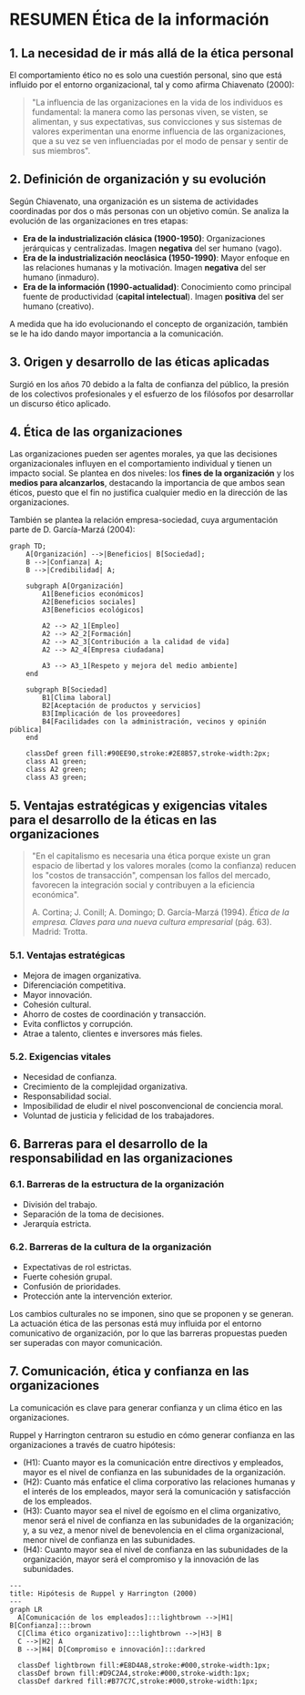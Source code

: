 # RESUMEN Ética de la información

## 1. La necesidad de ir más allá de la ética personal

El comportamiento ético no es solo una cuestión personal, sino que está influido por el entorno organizacional, tal y como afirma Chiavenato (2000):

>"La influencia de las organizaciones en la vida de los individuos es fundamental: la manera como las personas viven, se visten, se alimentan, y sus expectativas, sus convicciones y sus sistemas de valores experimentan una enorme influencia de las organizaciones, que a su vez se ven influenciadas por el modo de pensar y sentir de sus miembros".

## 2. Definición de organización y su evolución

Según Chiavenato, una organización es un sistema de actividades coordinadas por dos o más personas con un objetivo común. Se analiza la evolución de las organizaciones en tres etapas:

- **Era de la industrialización clásica (1900-1950)**: Organizaciones jerárquicas y centralizadas. Imagen **negativa** del ser humano (vago).
- **Era de la industrialización neoclásica (1950-1990)**: Mayor enfoque en las relaciones humanas y la motivación. Imagen **negativa** del ser humano (inmaduro).
- **Era de la información (1990-actualidad)**: Conocimiento como principal fuente de productividad (**capital intelectual**). Imagen **positiva** del ser humano (creativo).

A medida que ha ido evolucionando el concepto de organización, también se le ha ido dando mayor importancia a la comunicación.

## 3. Origen y desarrollo de las éticas aplicadas

Surgió en los años 70 debido a la falta de confianza del público, la presión de los colectivos profesionales y el esfuerzo de los filósofos por desarrollar un discurso ético aplicado.

## 4. Ética de las organizaciones

Las organizaciones pueden ser agentes morales, ya que las decisiones organizacionales influyen en el comportamiento individual y tienen un impacto social. Se plantea en dos niveles: los **fines de la organización** y los **medios para alcanzarlos**, destacando la importancia de que ambos sean éticos, puesto que el fin no justifica cualquier medio en la dirección de las organizaciones.

También se plantea la relación empresa-sociedad, cuya argumentación parte de D. García-Marzá (2004):

```mermaid
graph TD;
    A[Organización] -->|Beneficios| B[Sociedad];
    B -->|Confianza| A;
    B -->|Credibilidad| A;

    subgraph A[Organización]
        A1[Beneficios económicos]
        A2[Beneficios sociales]
        A3[Beneficios ecológicos]

        A2 --> A2_1[Empleo]
        A2 --> A2_2[Formación]
        A2 --> A2_3[Contribución a la calidad de vida]
        A2 --> A2_4[Empresa ciudadana]

        A3 --> A3_1[Respeto y mejora del medio ambiente]
    end

    subgraph B[Sociedad]
        B1[Clima laboral]
        B2[Aceptación de productos y servicios]
        B3[Implicación de los proveedores]
        B4[Facilidades con la administración, vecinos y opinión pública]
    end

    classDef green fill:#90EE90,stroke:#2E8B57,stroke-width:2px;
    class A1 green;
    class A2 green;
    class A3 green;
```

## 5. Ventajas estratégicas y exigencias vitales para el desarrollo de la éticas en las organizaciones

>"En el capitalismo es necesaria una ética porque existe un gran espacio de libertad y los valores morales (como la confianza) reducen los "costos de transacción", compensan los fallos del mercado, favorecen la integración social y contribuyen a la eficiencia económica".
>
>A. Cortina; J. Conill; A. Domingo; D. García-Marzá (1994). _Ética de la empresa. Claves para una nueva cultura empresarial_ (pág. 63). Madrid: Trotta.

### 5.1. Ventajas estratégicas

- Mejora de imagen organizativa.
- Diferenciación competitiva.
- Mayor innovación.
- Cohesión cultural.
- Ahorro de costes de coordinación y transacción.
- Evita conflictos y corrupción.
- Atrae a talento, clientes e inversores más fieles.

### 5.2. Exigencias vitales

- Necesidad de confianza.
- Crecimiento de la complejidad organizativa.
- Responsabilidad social.
- Imposibilidad de eludir el nivel posconvencional de conciencia moral.
- Voluntad de justicia y felicidad de los trabajadores.

## 6. Barreras para el desarrollo de la responsabilidad en las organizaciones

### 6.1. Barreras de la estructura de la organización

- División del trabajo.
- Separación de la toma de decisiones.
- Jerarquía estricta.

### 6.2. Barreras de la cultura de la organización

- Expectativas de rol estrictas.
- Fuerte cohesión grupal.
- Confusión de prioridades.
- Protección ante la intervención exterior.

Los cambios culturales no se imponen, sino que se proponen y se generan. La actuación ética de las personas está muy influida por el entorno comunicativo de organización, por lo que las barreras propuestas pueden ser superadas con mayor comunicación.

## 7. Comunicación, ética y confianza en las organizaciones

La comunicación es clave para generar confianza y un clima ético en las organizaciones. 

Ruppel y Harrington centraron su estudio en cómo generar confianza en las organizaciones a través de cuatro hipótesis:

- (H1): Cuanto mayor es la comunicación entre directivos y empleados, mayor es el nivel de confianza en las subunidades de la organización.
- (H2): Cuanto más enfatice el clima corporativo las relaciones humanas y el interés de los empleados, mayor será la comunicación y satisfacción de los empleados.
- (H3): Cuanto mayor sea el nivel de egoísmo en el clima organizativo, menor será el nivel de confianza en las subunidades de la organización; y, a su vez, a menor nivel de benevolencia en el clima organizacional, menor nivel de confianza en las subunidades.
- (H4): Cuanto mayor sea el nivel de confianza en las subunidades de la organización, mayor será el compromiso y la innovación de las subunidades.

```mermaid
---
title: Hipótesis de Ruppel y Harrington (2000)
---
graph LR
  A[Comunicación de los empleados]:::lightbrown -->|H1| B[Confianza]:::brown
  C[Clima ético organizativo]:::lightbrown -->|H3| B
  C -->|H2| A
  B -->|H4| D[Compromiso e innovación]:::darkred

  classDef lightbrown fill:#E8D4A8,stroke:#000,stroke-width:1px;
  classDef brown fill:#D9C2A4,stroke:#000,stroke-width:1px;
  classDef darkred fill:#B77C7C,stroke:#000,stroke-width:1px;
```